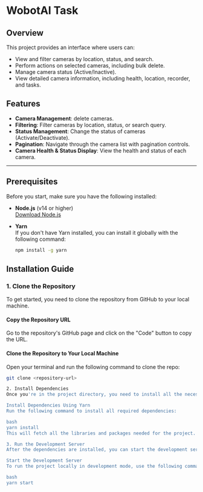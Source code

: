 # WobotAI Task

## Overview

This project provides an interface where users can:
- View and filter cameras by location, status, and search.
- Perform actions on selected cameras, including bulk delete.
- Manage camera status (Active/Inactive).
- View detailed camera information, including health, location, recorder, and tasks.

## Features

- **Camera Management**: delete cameras.
- **Filtering**: Filter cameras by location, status, or search query.
- **Status Management**: Change the status of cameras (Activate/Deactivate).
- **Pagination**: Navigate through the camera list with pagination controls.
- **Camera Health & Status Display**: View the health and status of each camera.

---

## Prerequisites

Before you start, make sure you have the following installed:

- **Node.js** (v14 or higher)  
  [Download Node.js](https://nodejs.org/)
  
- **Yarn**  
  If you don't have Yarn installed, you can install it globally with the following command:
  ```bash
  npm install -g yarn


## Installation Guide

### 1. Clone the Repository
To get started, you need to clone the repository from GitHub to your local machine.

#### Copy the Repository URL
Go to the repository's GitHub page and click on the "Code" button to copy the URL.

#### Clone the Repository to Your Local Machine
Open your terminal and run the following command to clone the repo:

```bash
git clone <repository-url>

2. Install Dependencies
Once you're in the project directory, you need to install all the necessary dependencies:

Install Dependencies Using Yarn
Run the following command to install all required dependencies:

bash
yarn install
This will fetch all the libraries and packages needed for the project.

3. Run the Development Server
After the dependencies are installed, you can start the development server:

Start the Development Server
To run the project locally in development mode, use the following command:

bash
yarn start

